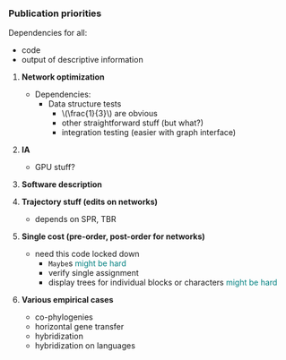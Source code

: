 ### Publication priorities

Dependencies for all:
* code
* output of descriptive information

1. **Network optimization**
    * Dependencies:
        * Data structure tests
            * \\(\frac{1}{3}\\) are obvious
            * other straightforward stuff (but what?)
            * integration testing (easier with graph interface)

1. **IA**

    * GPU stuff?

1. **Software description**

1. **Trajectory stuff (edits on networks)**
    * depends on SPR, TBR

1. **Single cost (pre-order, post-order for networks)**

    * need this code locked down
        * `Maybe`s <span style="color: teal">might be hard</span>
        * verify single assignment
        * display trees for individual blocks or characters <span style="color: teal">might be hard</span>

1. **Various empirical cases**
    * co-phylogenies
    * horizontal gene transfer
    * hybridization
    * hybridization on languages
